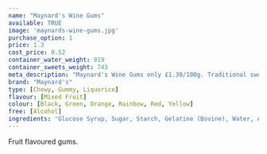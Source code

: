```yaml
---
name: "Maynard's Wine Gums"
available: TRUE
image: 'maynards-wine-gums.jpg'
purchase_option: 1
price: 1.3
cost_price: 0.52
container_water_weight: 919
container_sweets_weight: 743
meta_description: "Maynard's Wine Gums only £1.30/100g. Traditional sweets and more at Humbugs Confectionery Store. Specialists in satisfying your sweet tooth!"
brand: "Maynard's"
type: [Chewy, Gummy, Liquorice]
flavour: [Mixed Fruit]
colour: [Black, Green, Orange, Rainbow, Red, Yellow]
free: [Alcohol]
ingredients: 'Glucose Syrup, Sugar, Starch, Gelatine (Bovine), Water, Acids (Malic, Acetic), Vegetable Oil, Concentrated Vegetable Extracts (Black Carrot, Spinach, Stinging Nettle, Turmeric), Flavourings, Glazing Agent (Carnauba Wax), Colours (Vegetable Carbon, Paprika Extract, Lutein).'
---
```

Fruit flavoured gums.